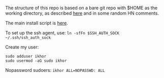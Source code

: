 The structure of this repo is based on a bare git repo with $HOME as the
working directory, as described [here](https://www.atlassian.com/git/tutorials/dotfiles)
and in some random HN comments.

The main install script is [here](bin/install-dotfiles.sh).

To set up the ssh agent, use: `ln -sfFn $SSH_AUTH_SOCK ~/.ssh/ssh_auth_sock`

Create my user:

```
sudo adduser ikhor
sudo usermod -aG sudo ikhor
```

Nopassword sudoers: `ikhor ALL=NOPASSWD: ALL`

